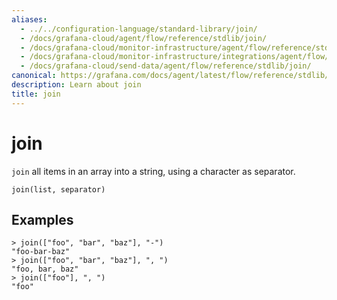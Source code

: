 ```yaml
---
aliases:
  - ../../configuration-language/standard-library/join/
  - /docs/grafana-cloud/agent/flow/reference/stdlib/join/
  - /docs/grafana-cloud/monitor-infrastructure/agent/flow/reference/stdlib/join/
  - /docs/grafana-cloud/monitor-infrastructure/integrations/agent/flow/reference/stdlib/join/
  - /docs/grafana-cloud/send-data/agent/flow/reference/stdlib/join/
canonical: https://grafana.com/docs/agent/latest/flow/reference/stdlib/join/
description: Learn about join
title: join
---
```


# join

`join` all items in an array into a string, using a character as separator.

```river
join(list, separator)
```

## Examples

```river
> join(["foo", "bar", "baz"], "-")
"foo-bar-baz"
> join(["foo", "bar", "baz"], ", ")
"foo, bar, baz"
> join(["foo"], ", ")
"foo"
```
